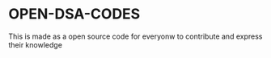 # OPEN-DSA-CODES

This is made as a open source code for everyonw to contribute and express their knowledge
